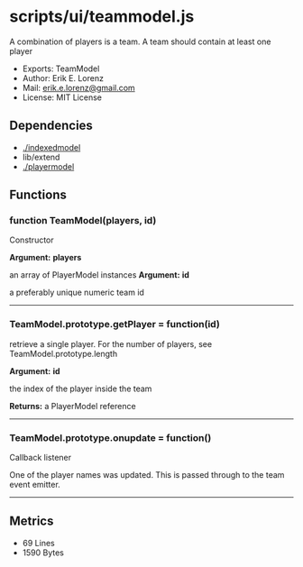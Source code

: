 # scripts/ui/teammodel.js


A combination of players is a team. A team should contain at least one player

* Exports: TeamModel
* Author: Erik E. Lorenz 
* Mail: <erik.e.lorenz@gmail.com>
* License: MIT License


## Dependencies

* <a href="./indexedmodel.html">./indexedmodel</a>
* lib/extend
* <a href="./playermodel.html">./playermodel</a>

## Functions

###   function TeamModel(players, id)
Constructor

**Argument:** **players**

an array of PlayerModel instances
**Argument:** **id**

a preferably unique numeric team id

---


###   TeamModel.prototype.getPlayer = function(id)
retrieve a single player. For the number of players, see
TeamModel.prototype.length

**Argument:** **id**

the index of the player inside the team

**Returns:** a PlayerModel reference

---


###   TeamModel.prototype.onupdate = function()
Callback listener

One of the player names was updated. This is passed through to the team
event emitter.


---

## Metrics

* 69 Lines
* 1590 Bytes

